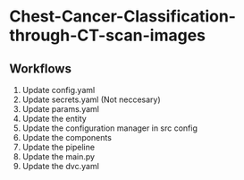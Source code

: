 # Chest-Cancer-Classification-through-CT-scan-images


## Workflows

1. Update config.yaml
2. Update secrets.yaml (Not neccesary)
3. Update params.yaml
4. Update the entity
5. Update the configuration manager in src config
6. Update the components
7. Update the pipeline 
8. Update the main.py
9. Update the dvc.yaml


 